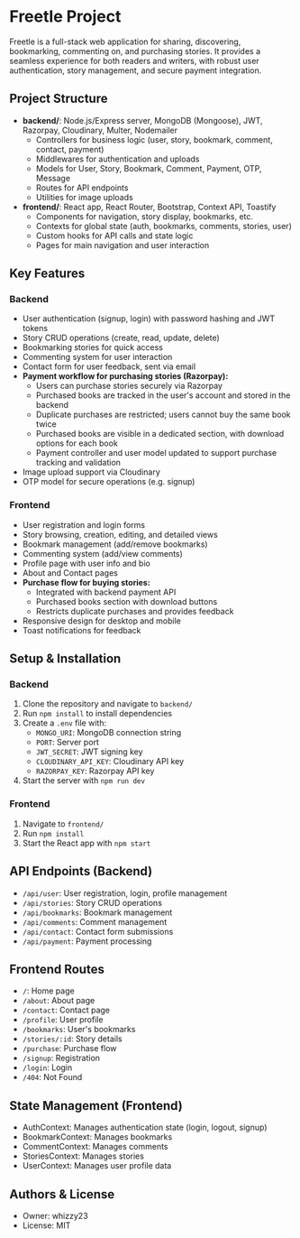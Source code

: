 # Freetle Project

Freetle is a full-stack web application for sharing, discovering, bookmarking, commenting on, and purchasing stories. It provides a seamless experience for both readers and writers, with robust user authentication, story management, and secure payment integration.

## Project Structure

- **backend/**: Node.js/Express server, MongoDB (Mongoose), JWT, Razorpay, Cloudinary, Multer, Nodemailer
	- Controllers for business logic (user, story, bookmark, comment, contact, payment)
	- Middlewares for authentication and uploads
	- Models for User, Story, Bookmark, Comment, Payment, OTP, Message
	- Routes for API endpoints
	- Utilities for image uploads
- **frontend/**: React app, React Router, Bootstrap, Context API, Toastify
	- Components for navigation, story display, bookmarks, etc.
	- Contexts for global state (auth, bookmarks, comments, stories, user)
	- Custom hooks for API calls and state logic
	- Pages for main navigation and user interaction

## Key Features

### Backend
- User authentication (signup, login) with password hashing and JWT tokens
- Story CRUD operations (create, read, update, delete)
- Bookmarking stories for quick access
- Commenting system for user interaction
- Contact form for user feedback, sent via email
- **Payment workflow for purchasing stories (Razorpay):**
	- Users can purchase stories securely via Razorpay
	- Purchased books are tracked in the user's account and stored in the backend
	- Duplicate purchases are restricted; users cannot buy the same book twice
	- Purchased books are visible in a dedicated section, with download options for each book
	- Payment controller and user model updated to support purchase tracking and validation
- Image upload support via Cloudinary
- OTP model for secure operations (e.g. signup)

### Frontend
- User registration and login forms
- Story browsing, creation, editing, and detailed views
- Bookmark management (add/remove bookmarks)
- Commenting system (add/view comments)
- Profile page with user info and bio
- About and Contact pages
- **Purchase flow for buying stories:**
	- Integrated with backend payment API
	- Purchased books section with download buttons
	- Restricts duplicate purchases and provides feedback
- Responsive design for desktop and mobile
- Toast notifications for feedback

## Setup & Installation

### Backend
1. Clone the repository and navigate to `backend/`
2. Run `npm install` to install dependencies
3. Create a `.env` file with:
	 - `MONGO_URI`: MongoDB connection string
	 - `PORT`: Server port
	 - `JWT_SECRET`: JWT signing key
	 - `CLOUDINARY_API_KEY`: Cloudinary API key
	 - `RAZORPAY_KEY`: Razorpay API key
4. Start the server with `npm run dev`

### Frontend
1. Navigate to `frontend/`
2. Run `npm install`
3. Start the React app with `npm start`

## API Endpoints (Backend)
- `/api/user`: User registration, login, profile management
- `/api/stories`: Story CRUD operations
- `/api/bookmarks`: Bookmark management
- `/api/comments`: Comment management
- `/api/contact`: Contact form submissions
- `/api/payment`: Payment processing

## Frontend Routes
- `/`: Home page
- `/about`: About page
- `/contact`: Contact page
- `/profile`: User profile
- `/bookmarks`: User's bookmarks
- `/stories/:id`: Story details
- `/purchase`: Purchase flow
- `/signup`: Registration
- `/login`: Login
- `/404`: Not Found

## State Management (Frontend)
- AuthContext: Manages authentication state (login, logout, signup)
- BookmarkContext: Manages bookmarks
- CommentContext: Manages comments
- StoriesContext: Manages stories
- UserContext: Manages user profile data

## Authors & License
- Owner: whizzy23
- License: MIT